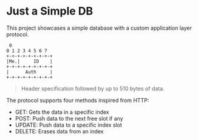 # Just a Simple DB

This project showcases a simple database with a custom application layer protocol.

 ```
  0              
 0 1 2 3 4 5 6 7
+-+-+-+-+-+-+-+-+
|Me.|     ID    |
+-+-+-+-+-+-+-+-+
|      Auth     |
+-+-+-+-+-+-+-+-+
 ```

> Header specification followed by up to 510 bytes of data.

The protocol supports four methods inspired from HTTP:
* GET: Gets the data in a specific index
* POST: Push data to the next free slot if any
* UPDATE: Push data to a specific index slot
* DELETE: Erases data from an index